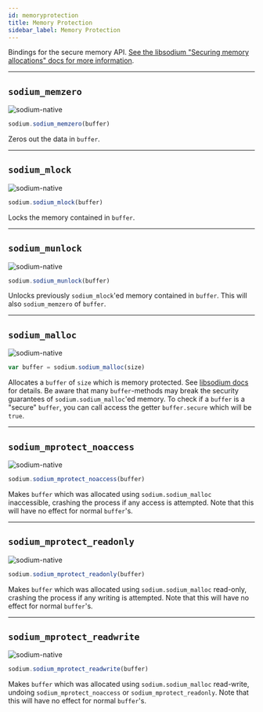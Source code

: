 ```yaml
---
id: memoryprotection
title: Memory Protection
sidebar_label: Memory Protection
---
```


Bindings for the secure memory API. [See the libsodium "Securing memory allocations" docs for more information](https://download.libsodium.org/doc/memory_management).
***
## `sodium_memzero` 
![sodium-native][node]
``` js
sodium.sodium_memzero(buffer)
```
Zeros out the data in `buffer`.
***
## `sodium_mlock`
![sodium-native][node]
``` js
sodium.sodium_mlock(buffer)
```
Locks the memory contained in `buffer`.
***
## `sodium_munlock`
![sodium-native][node]
``` js
sodium.sodium_munlock(buffer)
```
Unlocks previously `sodium_mlock`'ed memory contained in `buffer`. This will also `sodium_memzero` of `buffer`.
***
## `sodium_malloc`
![sodium-native][node]
``` js
var buffer = sodium.sodium_malloc(size)
```
Allocates a `buffer` of `size` which is memory protected. See [libsodium docs](https://download.libsodium.org/doc/memory_management#guarded-heap-allocations) for details. Be aware that many `buffer`-methods may break the security guarantees of `sodium.sodium_malloc`'ed memory. To check if a `buffer` is a "secure" `buffer`, you can call access the getter `buffer.secure` which will be `true`.
***
## `sodium_mprotect_noaccess`
![sodium-native][node]
``` js
sodium.sodium_mprotect_noaccess(buffer)
```
Makes `buffer` which was allocated using `sodium.sodium_malloc` inaccessible, crashing the process if any access is attempted. Note that this will have no effect for normal `buffer`'s.
***
## `sodium_mprotect_readonly`
![sodium-native][node]
``` js
sodium.sodium_mprotect_readonly(buffer)
```
Makes `buffer` which was allocated using `sodium.sodium_malloc` read-only, crashing the process if any writing is attempted. Note that this will have no effect for normal `buffer`'s.
***
## `sodium_mprotect_readwrite`
![sodium-native][node]
``` js
sodium.sodium_mprotect_readwrite(buffer)
```
Makes `buffer` which was allocated using `sodium.sodium_malloc` read-write, undoing `sodium_mprotect_noaccess` or `sodium_mprotect_readonly`. Note that this will have no effect for normal `buffer`'s.


[js]: /docusaurus/img/icon_js.svg
[node]: /docusaurus/img/nodejs-icon.svg